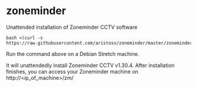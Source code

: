 # zoneminder
Unattended installation of Zoneminder CCTV software
```
bash <(curl -s https://raw.githubusercontent.com/aristosv/zoneminder/master/zoneminder)
```
Run the command above on a Debian Stretch machine.

It will unattendedly install Zoneminder CCTV v1.30.4. After installation finishes, you can access your Zoneminder machine on http://<ip_of_machine>/zm/
